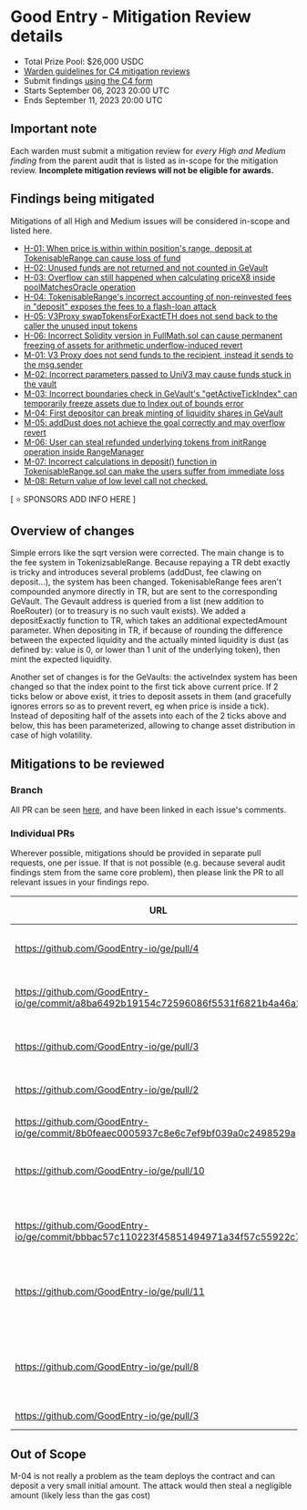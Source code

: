 # Good Entry - Mitigation Review details
- Total Prize Pool: $26,000 USDC 
- [Warden guidelines for C4 mitigation reviews](https://code4rena.notion.site/Guidelines-for-C4-mitigation-reviews-ed10fc5cfbf640bd8dcec66f38b343c4)
- Submit findings [using the C4 form](https://code4rena.com/contests/2023-09-good-entry-mitigation-review/submit)
- Starts September 06, 2023 20:00 UTC 
- Ends September 11, 2023 20:00 UTC 

## Important note 

Each warden must submit a mitigation review for *every High and Medium finding* from the parent audit that is listed as in-scope for the mitigation review. **Incomplete mitigation reviews will not be eligible for awards.**

## Findings being mitigated

Mitigations of all High and Medium issues will be considered in-scope and listed here.

- [H-01: When price is within within position's range, deposit at TokenisableRange can cause loss of fund](https://github.com/code-423n4/2023-08-goodentry-findings/issues/373)
- [H-02: Unused funds are not returned and not counted in GeVault](https://github.com/code-423n4/2023-08-goodentry-findings/issues/325)
- [H-03: Overflow can still happened when calculating priceX8 inside poolMatchesOracle operation](https://github.com/code-423n4/2023-08-goodentry-findings/issues/140)
- [H-04: TokenisableRange's incorrect accounting of non-reinvested fees in "deposit" exposes the fees to a flash-loan attack](https://github.com/code-423n4/2023-08-goodentry-findings/issues/85)
- [H-05: V3Proxy swapTokensForExactETH does not send back to the caller the unused input tokens](https://github.com/code-423n4/2023-08-goodentry-findings/issues/64)
- [H-06: Incorrect Solidity version in FullMath.sol can cause permanent freezing of assets for arithmetic underflow-induced revert](https://github.com/code-423n4/2023-08-goodentry-findings/issues/58)
- [M-01: V3 Proxy does not send funds to the recipient, instead it sends to the msg.sender](https://github.com/code-423n4/2023-08-goodentry-findings/issues/463)
- [M-02: Incorrect parameters passed to UniV3 may cause funds stuck in the vault](https://github.com/code-423n4/2023-08-goodentry-findings/issues/397)
- [M-03: Incorrect boundaries check in GeVault's "getActiveTickIndex" can temporarily freeze assets due to Index out of bounds error](https://github.com/code-423n4/2023-08-goodentry-findings/issues/379)
- [M-04: First depositor can break minting of liquidity shares in GeVault](https://github.com/code-423n4/2023-08-goodentry-findings/issues/367)
- [M-05: addDust does not achieve the goal correctly and may overflow revert](https://github.com/code-423n4/2023-08-goodentry-findings/issues/358)
- [M-06: User can steal refunded underlying tokens from initRange operation inside RangeManager](https://github.com/code-423n4/2023-08-goodentry-findings/issues/254)
- [M-07: Incorrect calculations in deposit() function in TokenisableRange.sol can make the users suffer from immediate loss](https://github.com/code-423n4/2023-08-goodentry-findings/issues/202)
- [M-08: Return value of low level call not checked.](https://github.com/code-423n4/2023-08-goodentry-findings/issues/83)

[ ⭐️ SPONSORS ADD INFO HERE ]

## Overview of changes

Simple errors like the sqrt version were corrected.
The main change is to the fee system in TokenizsableRange. Because repaying a TR debt exactly is tricky and introduces several problems (addDust, fee clawing on deposit...), the system has been changed.
TokenisableRange fees aren't compounded anymore directly in TR, but are sent to the corresponding GeVault. The Gevault address is queried from a list (new addition to RoeRouter) (or to treasury is no such vault exists).
We added a depositExactly function to TR, which takes an additional expectedAmount parameter. When depositing in TR, if because of rounding the difference between the expected liquidity and the actually minted liquidity is dust (as defined by: value is 0, or lower than 1 unit of the underlying token), then mint the expected liquidity.

Another set of changes is for the GeVaults: the activeIndex system has been changed so that the index point to the first tick above current price. If 2 ticks below or above exist, it tries to deposit assets in them (and gracefully ignores errors so as to prevent revert, eg when price is inside a tick).
Instead of depositing half of the assets into each of the 2 ticks above and below, this has been parameterized, allowing to change asset distribution in case of high volatility.


## Mitigations to be reviewed

### Branch

All PR can be seen [here](https://github.com/GoodEntry-io/ge/pulls?q=), and have been linked in each issue's comments.

### Individual PRs

Wherever possible, mitigations should be provided in separate pull requests, one per issue. If that is not possible (e.g. because several audit findings stem from the same core problem), then please link the PR to all relevant issues in your findings repo. 

| URL | Mitigation of | Purpose | 
| ----------- | ------------- | ----------- |
| https://github.com/GoodEntry-io/ge/pull/4 | H-01, H-04 | Remove complex fee clawing strategy | 
| https://github.com/GoodEntry-io/ge/commit/a8ba6492b19154c72596086f5531f6821b4a46a2 | H-02 | Take unused funds into account for TVL | 
| https://github.com/GoodEntry-io/ge/pull/3 | H-03 | Scale down sqrtPriceX96 to prevent overflow | 
| https://github.com/GoodEntry-io/ge/pull/2 | H-05 | Send back unused funds to user | 
| https://github.com/GoodEntry-io/ge/commit/8b0feaec0005937c8e6c7ef9bf039a0c2498529a | H-06 | Use correct Uniswap for sol ^0.8 libs | 
| https://github.com/GoodEntry-io/ge/pull/10 | M-01 | Added explicit require msg.sender == to | 
| https://github.com/GoodEntry-io/ge/commit/bbbac57c110223f45851494971a34f57c55922c7 | M-02 | Prevent collect from reverting by adding a check that it doesnt try to collect 0 | 
| https://github.com/GoodEntry-io/ge/pull/11 | M-03 | Reworked activeTickIndex as per desc above | 
|  | M-04 | This | 
| https://github.com/GoodEntry-io/ge/pull/8 | M-05, M-07 | Removed addDust mechanism, replaced by depositExactly in TR | 
| https://github.com/GoodEntry-io/ge/pull/3 | M-06 | Added return value check | 

## Out of Scope

M-04 is not really a problem as the team deploys the contract and can deposit a very small initial amount. The attack would then steal a negligible amount (likely less than the gas cost)

